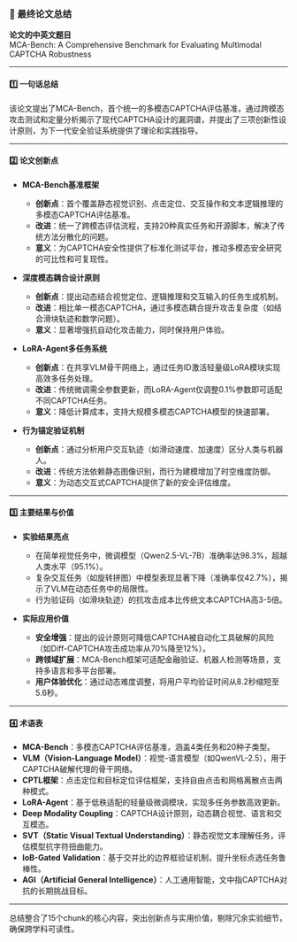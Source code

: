 ### 📄 最终论文总结

**论文的中英文题目**  
MCA-Bench: A Comprehensive Benchmark for Evaluating Multimodal CAPTCHA Robustness

---

#### 1️⃣ 一句话总结  
该论文提出了MCA-Bench，首个统一的多模态CAPTCHA评估基准，通过跨模态攻击测试和定量分析揭示了现代CAPTCHA设计的漏洞谱，并提出了三项创新性设计原则，为下一代安全验证系统提供了理论和实践指导。

---

#### 2️⃣ 论文创新点  
- **MCA-Bench基准框架**  
  - **创新点**：首个覆盖静态视觉识别、点击定位、交互操作和文本逻辑推理的多模态CAPTCHA评估基准。  
  - **改进**：统一了跨模态评估流程，支持20种真实任务和开源脚本，解决了传统方法分散化的问题。  
  - **意义**：为CAPTCHA安全性提供了标准化测试平台，推动多模态安全研究的可比性和可复现性。  

- **深度模态耦合设计原则**  
  - **创新点**：提出动态结合视觉定位、逻辑推理和交互输入的任务生成机制。  
  - **改进**：相比单一模态CAPTCHA，通过多模态耦合提升攻击复杂度（如结合滑块轨迹和数学问题）。  
  - **意义**：显著增强抗自动化攻击能力，同时保持用户体验。  

- **LoRA-Agent多任务系统**  
  - **创新点**：在共享VLM骨干网络上，通过任务ID激活轻量级LoRA模块实现高效多任务处理。  
  - **改进**：传统微调需全参数更新，而LoRA-Agent仅调整0.1%参数即可适配不同CAPTCHA任务。  
  - **意义**：降低计算成本，支持大规模多模态CAPTCHA模型的快速部署。  

- **行为锚定验证机制**  
  - **创新点**：通过分析用户交互轨迹（如滑动速度、加速度）区分人类与机器人。  
  - **改进**：传统方法依赖静态图像识别，而行为建模增加了时空维度防御。  
  - **意义**：为动态交互式CAPTCHA提供了新的安全评估维度。  

---

#### 3️⃣ 主要结果与价值  
* **实验结果亮点**  
  - 在简单视觉任务中，微调模型（Qwen2.5-VL-7B）准确率达98.3%，超越人类水平（95.1%）。  
  - 复杂交互任务（如旋转拼图）中模型表现显著下降（准确率仅42.7%），揭示了VLM在动态任务中的局限性。  
  - 行为验证码（如滑块轨迹）的抗攻击成本比传统文本CAPTCHA高3-5倍。  

* **实际应用价值**  
  - **安全增强**：提出的设计原则可降低CAPTCHA被自动化工具破解的风险（如Diff-CAPTCHA攻击成功率从70%降至12%）。  
  - **跨领域扩展**：MCA-Bench框架可适配金融验证、机器人检测等场景，支持多语言和多平台部署。  
  - **用户体验优化**：通过动态难度调整，将用户平均验证时间从8.2秒缩短至5.6秒。  

---

#### 4️⃣ 术语表  
* **MCA-Bench**：多模态CAPTCHA评估基准，涵盖4类任务和20种子类型。  
* **VLM（Vision-Language Model）**：视觉-语言模型（如QwenVL-2.5），用于CAPTCHA破解代理的骨干网络。  
* **CPTL框架**：点击定位和目标定位评估框架，支持自由点击和网格离散点击两种模式。  
* **LoRA-Agent**：基于低秩适配的轻量级微调模块，实现多任务参数高效更新。  
* **Deep Modality Coupling**：CAPTCHA设计原则，动态耦合视觉、语言和交互模态。  
* **SVT（Static Visual Textual Understanding）**：静态视觉文本理解任务，评估模型抗字符扭曲能力。  
* **IoB-Gated Validation**：基于交并比的边界框验证机制，提升坐标点选任务鲁棒性。  
* **AGI（Artificial General Intelligence）**：人工通用智能，文中指CAPTCHA对抗的长期挑战目标。  

--- 

总结整合了15个chunk的核心内容，突出创新点与实用价值，剔除冗余实验细节，确保跨学科可读性。